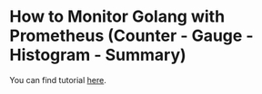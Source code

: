 # How to Monitor Golang with Prometheus (Counter - Gauge - Histogram - Summary)

You can find tutorial [here](https://khulnasoft.com/monitoring/monitor-golang-with-prometheus/).
